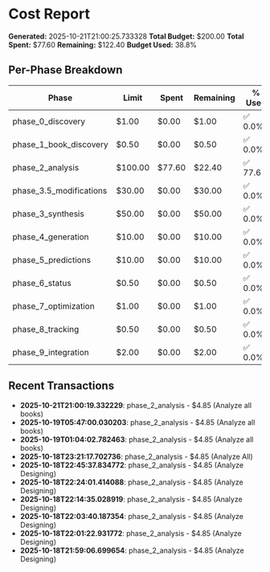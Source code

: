 # Cost Report

**Generated:** 2025-10-21T21:00:25.733328
**Total Budget:** $200.00
**Total Spent:** $77.60
**Remaining:** $122.40
**Budget Used:** 38.8%

## Per-Phase Breakdown

| Phase | Limit | Spent | Remaining | % Used |
|-------|-------|-------|-----------|--------|
| phase_0_discovery | $1.00 | $0.00 | $1.00 | ✅ 0.0% |
| phase_1_book_discovery | $0.50 | $0.00 | $0.50 | ✅ 0.0% |
| phase_2_analysis | $100.00 | $77.60 | $22.40 | ✅ 77.6% |
| phase_3.5_modifications | $30.00 | $0.00 | $30.00 | ✅ 0.0% |
| phase_3_synthesis | $50.00 | $0.00 | $50.00 | ✅ 0.0% |
| phase_4_generation | $10.00 | $0.00 | $10.00 | ✅ 0.0% |
| phase_5_predictions | $10.00 | $0.00 | $10.00 | ✅ 0.0% |
| phase_6_status | $0.50 | $0.00 | $0.50 | ✅ 0.0% |
| phase_7_optimization | $1.00 | $0.00 | $1.00 | ✅ 0.0% |
| phase_8_tracking | $0.50 | $0.00 | $0.50 | ✅ 0.0% |
| phase_9_integration | $2.00 | $0.00 | $2.00 | ✅ 0.0% |

## Recent Transactions

- **2025-10-21T21:00:19.332229**: phase_2_analysis - $4.85 (Analyze all books)
- **2025-10-19T05:47:00.030203**: phase_2_analysis - $4.85 (Analyze all books)
- **2025-10-19T01:04:02.782463**: phase_2_analysis - $4.85 (Analyze all books)
- **2025-10-18T23:21:17.702736**: phase_2_analysis - $4.85 (Analyze All)
- **2025-10-18T22:45:37.834772**: phase_2_analysis - $4.85 (Analyze Designing)
- **2025-10-18T22:24:01.414088**: phase_2_analysis - $4.85 (Analyze Designing)
- **2025-10-18T22:14:35.028919**: phase_2_analysis - $4.85 (Analyze Designing)
- **2025-10-18T22:03:40.187354**: phase_2_analysis - $4.85 (Analyze Designing)
- **2025-10-18T22:01:22.931772**: phase_2_analysis - $4.85 (Analyze Designing)
- **2025-10-18T21:59:06.699654**: phase_2_analysis - $4.85 (Analyze Designing)
